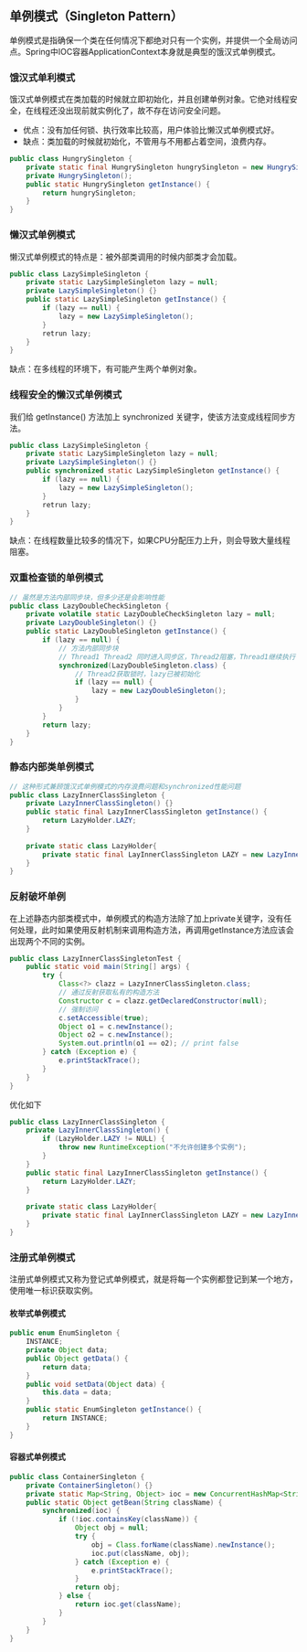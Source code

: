 ## 单例模式（Singleton Pattern）

单例模式是指确保一个类在任何情况下都绝对只有一个实例，并提供一个全局访问点。Spring中IOC容器ApplicationContext本身就是典型的饿汉式单例模式。

### 饿汉式单利模式

饿汉式单例模式在类加载的时候就立即初始化，并且创建单例对象。它绝对线程安全，在线程还没出现前就实例化了，故不存在访问安全问题。

+ 优点：没有加任何锁、执行效率比较高，用户体验比懒汉式单例模式好。
+ 缺点：类加载的时候就初始化，不管用与不用都占着空间，浪费内存。

```java
public class HungrySingleton {
    private static final HungrySingleton hungrySingleton = new HungrySingleton();
    private HungrySingleton();
    public static HungrySingleton getInstance() {
        return hungrySingleton;
    }
}
```

### 懒汉式单例模式

懒汉式单例模式的特点是：被外部类调用的时候内部类才会加载。

```java
public class LazySimpleSingleton {
    private static LazySimpleSingleton lazy = null;
    private LazySimpleSingleton() {}
    public static LazySimpleSingleton getInstance() {
        if (lazy == null) {
            lazy = new LazySimpleSingleton();
        }
        retrun lazy;
    }
}
```

缺点：在多线程的环境下，有可能产生两个单例对象。

### 线程安全的懒汉式单例模式

我们给 getInstance() 方法加上 synchronized 关键字，使该方法变成线程同步方法。

```java
public class LazySimpleSingleton {
    private static LazySimpleSingleton lazy = null;
    private LazySimpleSingleton() {}
    public synchronized static LazySimpleSingleton getInstance() {
        if (lazy == null) {
            lazy = new LazySimpleSingleton();
        }
        retrun lazy;
    }
}
```

缺点：在线程数量比较多的情况下，如果CPU分配压力上升，则会导致大量线程阻塞。

### 双重检查锁的单例模式

```java
// 虽然是方法内部同步块，但多少还是会影响性能
public class LazyDoubleCheckSingleton {
    private volatile static LazyDoubleCheckSingleton lazy = null;
    private LazyDoubleSingleton() {}
    public static LazyDoubleSingleton getInstance() {
        if (lazy == null) {
            // 方法内部同步块
            // Thread1 Thread2 同时进入同步区，Thread2阻塞，Thread1继续执行
            synchronized(LazyDoubleSingleton.class) {
                // Thread2获取锁时，lazy已被初始化
                if (lazy == null) {
                    lazy = new LazyDoubleSingleton();
                }
            }
        }
        return lazy;
    }
}
```

### 静态内部类单例模式

```java
// 这种形式兼顾饿汉式单例模式的内存浪费问题和synchronized性能问题
public class LazyInnerClassSingleton {
    private LazyInnerClassSingleton() {}
    public static final LazyInnerClassSingleton getInstance() {
        return LazyHolder.LAZY;
    }
    
    private static class LazyHolder{
        private static final LayInnerClassSingleton LAZY = new LazyInnerClassSingleton();
    }
}
```

### 反射破坏单例

在上述静态内部类模式中，单例模式的构造方法除了加上private关键字，没有任何处理，此时如果使用反射机制来调用构造方法，再调用getInstance方法应该会出现两个不同的实例。

```java
public class LazyInnerClassSingletonTest {
    public static void main(String[] args) {
        try {
            Class<?> clazz = LazyInnerClassSingleton.class;
            // 通过反射获取私有的构造方法
            Constructor c = clazz.getDeclaredConstructor(null);
            // 强制访问
            c.setAccessible(true);
            Object o1 = c.newInstance();
            Object o2 = c.newInstance();
            System.out.println(o1 == o2); // print false
        } catch (Exception e) {
            e.printStackTrace();
        }
    }
}
```

优化如下

```java
public class LazyInnerClassSingleton {
    private LazyInnerClassSingleton() {
        if (LazyHolder.LAZY != NULL) {
            throw new RuntimeException("不允许创建多个实例");
        }
    }
    public static final LazyInnerClassSingleton getInstance() {
        return LazyHolder.LAZY;
    }
    
    private static class LazyHolder{
        private static final LayInnerClassSingleton LAZY = new LazyInnerClassSingleton();
    }
}
```

### 注册式单例模式

注册式单例模式又称为登记式单例模式，就是将每一个实例都登记到某一个地方，使用唯一标识获取实例。

#### 枚举式单例模式

```java
public enum EnumSingleton {
    INSTANCE;
    private Object data;
    public Object getData() {
        return data;
    }
    public void setData(Object data) {
        this.data = data;
    }
    public static EnumSingleton getInstance() {
        return INSTANCE;
    }
}
```

#### 容器式单例模式

```java
public class ContainerSingleton {
    private ContainerSingleton() {}
    private static Map<String, Object> ioc = new ConcurrentHashMap<String, Object>();
    public static Object getBean(String className) {
        synchronized(ioc) {
            if (!ioc.containsKey(className)) {
                Object obj = null;
                try {
                    obj = Class.forName(className).newInstance();
                    ioc.put(className, obj);
                } catch (Exception e) {
                    e.printStackTrace();
                }
                return obj;
            } else {
                return ioc.get(className);
            }
        }
    }
}
```



